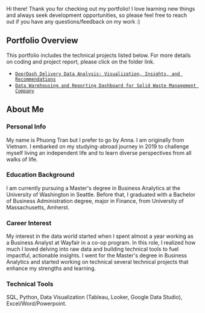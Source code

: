 Hi there! Thank you for checking out my portfolio! I love learning new things and always seek development opportunities, so please feel free to reach out if you have any questions/feedback on my work :)
## Portfolio Overview
This portfolio includes the technical projects listed below. For more details on coding and project report, please click on the folder link. 
- [`DoorDash Delivery Data Analysis: Visualization, Insights, and Recommendations`](https://github.com/tlnphuong/work-portfolio/tree/main/DoorDash-Delivery-Data-Analysis-Project)
- [`Data Warehousing and Reporting Dashboard for Solid Waste Management Company`](https://github.com/tlnphuong/work-portfolio/tree/main/Data-Warehousing-Project)
  
## About Me
### Personal Info
My name is Phuong Tran but I prefer to go by Anna. I am originally from Vietnam. I embarked on my studying-abroad journey in 2019 to challenge myself living an independent life and to learn diverse perspectives from all walks of life.

### Education Background
I am currently pursuing a Master's degree in Business Analytics at the University of Washington in Seattle. Before that, I graduated with a Bachelor of Business Administration degree, major in Finance, from University of Massachusetts, Amherst.

### Career Interest
My interest in the data world started when I spent almost a year working as a Business Analyst at Wayfair in a co-op program. In this role, I realized how much I loved delving into raw data and building technical tools to fuel impactful, actionable insights. I went for the Master's degree in Business Analytics and started working on technical several technical projects that enhance my strengths and learning.

### Technical Tools
SQL, Python, Data Visualization (Tableau, Looker, Google Data Studio), Excel/Word/Powerpoint.






